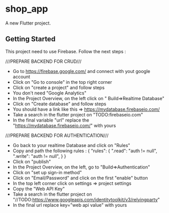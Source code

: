 # shop_app

A new Flutter project.

## Getting Started

This project need to use Firebase. Follow the next steps :

///PREPARE BACKEND FOR CRUD///

- Go to https://firebase.google.com/ and connect with yout google account
- Click on "Go to console" in the top right corner
- Click on "create a project" and follow steps
- You don't need "Google Analytics"
- In the Project Overview, on the left click on " Build=>Realtime Database"
- Click on "Create database" and follow steps
- You should have a link like this => https://mydatabase.firebaseio.com/
- Take a search in the flutter project on "TODO:firebaseio.com"
- In the final variable "url" replace the "https://mydatabase.firebaseio.com/" with yours

///PREPARE BACKEND FOR AUTHENTICATION///

- Go back to your realtime Database and click on "Rules"
- Copy and path the following rules : 
{
  "rules": {
    ".read": "auth != null",
    ".write": "auth != null",
  }
}
- Click on "publish"
- In the Project Overview, on the left, go to "Build=>Authentication"
- Click on "set up sign-in method"
- Click on "Email/Password" and click on the first "enable" button
- In the top left corner click on settings => project settings
- Copy the "Web API Key"
- Take a search in the flutter project on "//TODO:https://www.googleapis.com/identitytoolkit/v3/relyingparty"
- In the final url replace key="web api value" with yours

